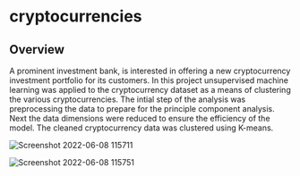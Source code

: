 # cryptocurrencies

## Overview
A prominent investment bank, is interested in offering a new cryptocurrency investment portfolio for its customers. In this project unsupervised machine learning was applied to the cryptocurrency dataset as a means of clustering the various cryptocurrencies. The intial step of the analysis was preprocessing the data to prepare for the principle component analysis. Next the data dimensions were reduced to ensure the efficiency of the model. The cleaned cryptocurrency data was clustered using K-means.

![Screenshot 2022-06-08 115711](https://user-images.githubusercontent.com/96552268/172663195-2728cfd3-82d9-48e1-96c2-bc96ad9ff275.png)

![Screenshot 2022-06-08 115751](https://user-images.githubusercontent.com/96552268/172663208-a6ac0b40-c0bb-471a-9801-ef0a41063087.png)
